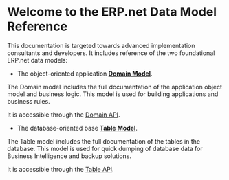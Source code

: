 # Welcome to the ERP.net Data Model Reference

This documentation is targeted towards advanced implementation consultants and developers.
It includes reference of the two foundational ERP.net data models:

* The object-oriented application [**Domain Model**](entities/).

The Domain model includes the full documentation of the application object model and business logic.
This model is used for building applications and business rules.

It is accessible through the [Domain API](https://docs.erp.net/dev/topics/domain-api/index.html).

* The database-oriented base [**Table Model**](tables/).

The Table model includes the full documentation of the tables in the database.
This model is used for quick dumping of database data for Business Intelligence and backup solutions.

It is accessible through the [Table API](https://docs.erp.net/dev/topics/table-api/index.html).
